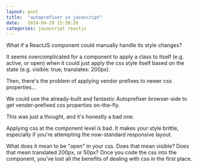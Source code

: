 ```yaml
---
layout: post
title:  "autoprefixer in javascript"
date:   2014-04-29 15:38:26
categories: javascript reactjs
---
```


What if a ReactJS component could manually handle its style changes?

It seems overcomplicated for a component to apply a class to itself (e.g. active, or open) when it could just apply the css style itself based on the state (e.g. visible: true; translatex: 200px).

Then, there's the problem of applying vendor prefixes to newer css properties...

We could use the already-built and fantastic Autoprefixer browser-side to get vender-prefixed css properties on-the-fly.

This was just a thought, and it's honestly a bad one.

Applying css at the component level is bad. It makes your style brittle, especially if you're attempting the now-standard responsive layout.

What does it mean to be "open" in your css. Does that mean visible? Does that mean translated 200px, or 50px? Once you code the css into the component, you've lost all the benefits of dealing with css in the first place.